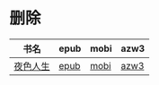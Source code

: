 # 删除

| 书名 | epub | mobi | azw3 |
| --- | --- | --- | --- |
| [夜色人生](http://ct.dalanmei.com/f/31084289-571789925-d2ed5f) | [epub](http://ct.dalanmei.com/f/31084289-571789925-d2ed5f) | [mobi](http://ct.dalanmei.com/f/31084289-571457062-21aa7c) | [azw3](http://ct.dalanmei.com/f/31084289-571895278-953ea4) |
